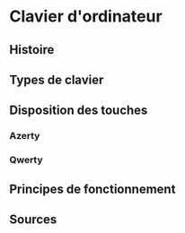 # Clavier d'ordinateur

## Histoire


## Types de clavier

## Disposition des touches

### Azerty
### Qwerty

## Principes de fonctionnement

## Sources
